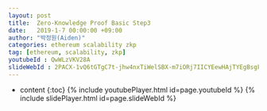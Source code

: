 ```yaml
---
layout: post
title:  Zero-Knowledge Proof Basic Step3
date:   2019-1-7 00:00:00 +09:00
author: "박정원(Aiden)"
categories: ethereum scalability zkp
tag: [ethereum, scalability, zkp]
youtubeId : QwWLzVKV28A
slideWebId : 2PACX-1vQ6tGTgC7t-jhw4nxTiWelSBX-m7iORj7IICYEewHAjTYEgBsgFvfhBCPspAc09GhUyQ66uNr0fwPJA
---
```

* content
{:toc}
{% include youtubePlayer.html id=page.youtubeId %}
{% include slidePlayer.html id=page.slideWebId %}
